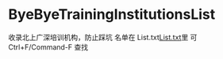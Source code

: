 # ByeByeTrainingInstitutionsList
收录北上广深培训机构，防止踩坑
名单在 List.txt[List.txt]('https://github.com/liyuhang1997/ByeByeTrainingInstitutionsList/blob/master/List.txt')里
可 Ctrl+F/Command-F 查找
